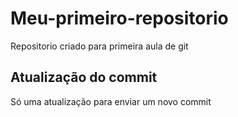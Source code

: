 # Meu-primeiro-repositorio
Repositorio criado para primeira aula de git

## Atualização do commit
Só uma atualização para enviar um novo commit